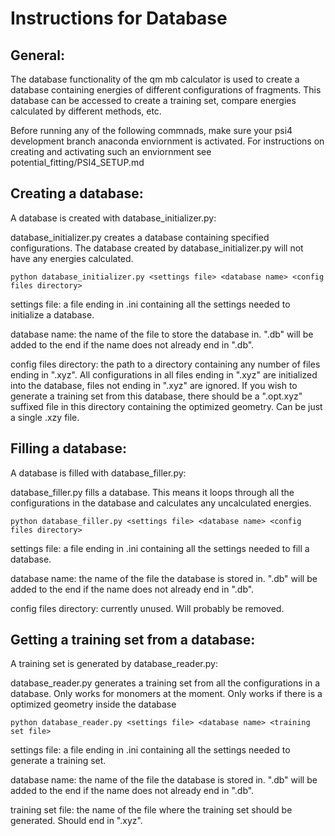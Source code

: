 # Instructions for Database

## General:
The database functionality of the qm mb calculator is used to create a database containing energies of different configurations of fragments. This database can be accessed to create a training set, compare energies calculated by different methods, etc.

Before running any of the following commnads, make sure your psi4 development branch anaconda enviornment is activated. For instructions on creating and activating such an enviornment see potential_fitting/PSI4_SETUP.md

## Creating a database:
A database is created with database_initializer.py:

database_initializer.py creates a database containing specified configurations. The database created by database_initializer.py will not have any energies calculated. 
```
python database_initializer.py <settings file> <database name> <config files directory>
```
settings file: a file ending in .ini containing all the settings needed to initialize a database.

database name: the name of the file to store the database in. ".db" will be added to the end if the name does not already end in ".db".

config files directory: the path to a directory containing any number of files ending in ".xyz". All configurations in all files ending in ".xyz" are initialized into the database, files not ending in ".xyz" are ignored. If you wish to generate a training set from this database, there should be a ".opt.xyz" suffixed file in this directory containing the optimized geometry. Can be just a single .xzy file.

## Filling a database:
A database is filled with database_filler.py:

database_filler.py fills a database. This means it loops through all the configurations in the database and calculates any uncalculated energies.
```
python database_filler.py <settings file> <database name> <config files directory>
```
settings file: a file ending in .ini containing all the settings needed to fill a database.

database name: the name of the file the database is stored in. ".db" will be added to the end if the name does not already end in ".db".

config files directory: currently unused. Will probably be removed.

## Getting a training set from a database:
A training set is generated by database_reader.py:

database_reader.py generates a training set from all the configurations in a database. Only works for monomers at the moment. Only works if there is a optimized geometry inside the database
```
python database_reader.py <settings file> <database name> <training set file>
```
settings file: a file ending in .ini containing all the settings needed to generate a training set.

database name: the name of the file the database is stored in. ".db" will be added to the end if the name does not already end in ".db".

training set file: the name of the file where the training set should be generated. Should end in ".xyz".

